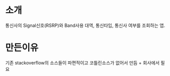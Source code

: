 # 소개

통신사의 Signal신호(RSRP)와 Band사용 대역, 통신타입, 통신사 여부를 조회하는 앱.

# 만든이유

기존 stackoverflow의 소스들이 파편적이고 코틀린소스가 없어서 만듬 + 회사에서 필요